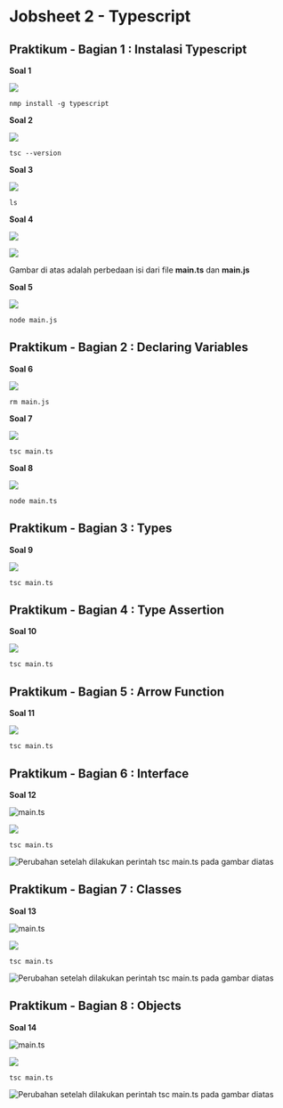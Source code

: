 # Jobsheet 2 - Typescript

## Praktikum - Bagian 1 : Instalasi Typescript

**Soal 1**

![](.gitbook/assets/1%20%281%29.PNG)

```
nmp install -g typescript
```

**Soal 2**

![](.gitbook/assets/2%20%282%29.PNG)

```
tsc --version
```

**Soal 3**

![](.gitbook/assets/3%20%282%29.PNG)

```text
ls
```

**Soal 4**

![](.gitbook/assets/4-main-js.PNG)

![](.gitbook/assets/4-main-ts.PNG)

Gambar di atas adalah perbedaan isi dari file **main.ts** dan **main.js**

**Soal 5**

![](.gitbook/assets/5.PNG)

```text
node main.js
```

## Praktikum - Bagian 2 : Declaring Variables

**Soal 6**

![](.gitbook/assets/6.PNG)

```text
rm main.js
```

**Soal 7**

![](.gitbook/assets/7.PNG)

```text
tsc main.ts
```

**Soal 8**

![](.gitbook/assets/8%20%282%29.PNG)

```text
node main.ts
```

## Praktikum - Bagian 3 : Types

**Soal 9**

![](.gitbook/assets/9%20%281%29.PNG)

```text
tsc main.ts
```

## Praktikum - Bagian 4 : Type Assertion

**Soal 10**

![](.gitbook/assets/10.PNG)

```text
tsc main.ts
```

## Praktikum - Bagian 5 : Arrow Function

**Soal 11**

![](.gitbook/assets/11.PNG)

```text
tsc main.ts
```

## Praktikum - Bagian 6 : Interface

**Soal 12**

![main.ts](.gitbook/assets/main-ts-12.PNG)

![](.gitbook/assets/12.PNG)

```text
tsc main.ts
```

![Perubahan setelah dilakukan perintah tsc main.ts pada gambar diatas](.gitbook/assets/perubahan-main-js-nomor-12.PNG)

## Praktikum - Bagian 7 : Classes

**Soal 13**

![main.ts](.gitbook/assets/13-main-ts.PNG)

![](.gitbook/assets/13.PNG)

```text
tsc main.ts
```

![Perubahan setelah dilakukan perintah tsc main.ts pada gambar diatas](.gitbook/assets/13-main-js.PNG)

## Praktikum - Bagian 8 : Objects

**Soal 14**

![main.ts](.gitbook/assets/14-main-ts.PNG)

![](.gitbook/assets/14.PNG)

```text
tsc main.ts
```

![Perubahan setelah dilakukan perintah tsc main.ts pada gambar diatas](.gitbook/assets/14-main-js.PNG)

